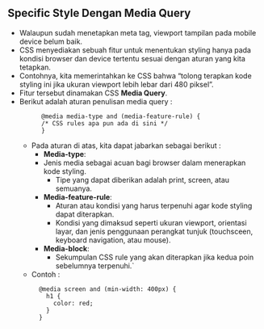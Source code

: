 ## Specific Style Dengan Media Query

- Walaupun sudah menetapkan meta tag, viewport tampilan pada mobile device belum baik.
- CSS menyediakan sebuah fitur untuk menentukan styling hanya pada kondisi browser dan device tertentu sesuai dengan aturan yang kita tetapkan.
- Contohnya, kita memerintahkan ke CSS bahwa “tolong terapkan kode styling ini jika ukuran viewport lebih lebar dari 480 piksel”.
- Fitur tersebut dinamakan CSS **Media Query**.
- Berikut adalah aturan penulisan media query :
  ```
        @media media-type and (media-feature-rule) {
        /* CSS rules apa pun ada di sini */
        }
  ```
  - Pada aturan di atas, kita dapat jabarkan sebagai berikut :
    - **Media-type**:
    - Jenis media sebagai acuan bagi browser dalam menerapkan kode styling.
      - Tipe yang dapat diberikan adalah print, screen, atau semuanya.
    - **Media-feature-rule**:
      - Aturan atau kondisi yang harus terpenuhi agar kode styling dapat diterapkan.
      - Kondisi yang dimaksud seperti ukuran viewport, orientasi layar, dan jenis penggunaan perangkat tunjuk (touchsceen, keyboard navigation, atau mouse).
    - **Media-block**:
      - Sekumpulan CSS rule yang akan diterapkan jika kedua poin sebelumnya terpenuhi.`
  - Contoh :
    ```
      @media screen and (min-width: 400px) {
        h1 {
          color: red;
        }
      }
    ```
